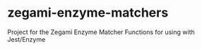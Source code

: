 # zegami-enzyme-matchers
Project for the Zegami Enzyme Matcher Functions for using with Jest/Enzyme
